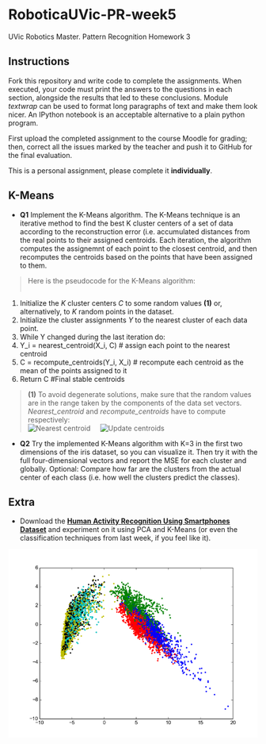 # RoboticaUVic-PR-week5
UVic Robotics Master. Pattern Recognition Homework 3

## Instructions

Fork this repository and write code to complete the assignments. When
executed, your code must print the answers to the questions in each
section, alongside the results that led to these conclusions. Module
*textwrap* can be used to format long paragraphs of text and make them
look nicer. An IPython notebook is an acceptable alternative to a
plain python program.

First upload the completed assignment to the course Moodle for
grading; then, correct all the issues marked by the teacher and push it
to GitHub for the final evaluation.

This is a personal assignment, please complete it **individually**. 

## K-Means

- **Q1** Implement the K-Means algorithm. The K-Means technique is an
iterative method to find the best K cluster centers of a set of data
according to the reconstruction error (i.e. accumulated distances from
the real points to their assigned centroids. Each iteration, the
algorithm computes the assignemnt of each point to the closest
centroid, and then recomputes the centroids based on the points that
have been assigned to them.  

 > Here is the pseudocode for the K-Means algorithm:  
 > ```
   1) Initialize the *K* cluster centers *C* to some random values **(1)** or, alternatively, to *K* random points in the dataset.  
   2) Initialize the cluster assignments *Y* to the nearest cluster of each data point.
   3) While Y changed during the last iteration do:
   4)   Y_i = nearest_centroid(X_i, C) # assign each point to the nearest centroid
   5)   C = recompute_centroids(Y_i, X_i) # recompute each centroid as the mean of the points assigned to it
   6) Return C #Final stable centroids   
 > **(1)** To avoid degenerate solutions, make sure that the random values are in the range taken by the components of the data set vectors. 
 > *Nearest_centroid* and *recompute_centroids* have to compute respectively:  
 > ![Nearest centroid](img/37.png) &nbsp;&nbsp;&nbsp; ![Update centroids](img/38.png) 

- **Q2** Try the implemented K-Means algorithm with K=3 in the first
two dimensions of the iris dataset, so you can visualize it. Then try
it with the full four-dimensional vectors and report the MSE for each
cluster and globally. Optional: Compare how far are the clusters from the
actual center of each class (i.e. how well the clusters predict the classes).

## Extra

- Download the [**Human Activity Recognition Using Smartphones Dataset**](http://archive.ics.uci.edu/ml/datasets/Human+Activity+Recognition+Using+Smartphones) and experiment on it using PCA and K-Means (or even the classification techniques from last week, if you feel like it). 

![HAR dataset](img/HAR.png)
 